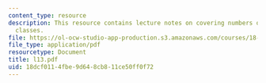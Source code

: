 ```yaml
---
content_type: resource
description: This resource contains lecture notes on covering numbers of the VC subgraph
  classes.
file: https://ol-ocw-studio-app-production.s3.amazonaws.com/courses/18-465-topics-in-statistics-statistical-learning-theory-spring-2007/18dcf0114fbe9d648cb811ce50ff0f72_l13.pdf
file_type: application/pdf
resourcetype: Document
title: l13.pdf
uid: 18dcf011-4fbe-9d64-8cb8-11ce50ff0f72
---
```

